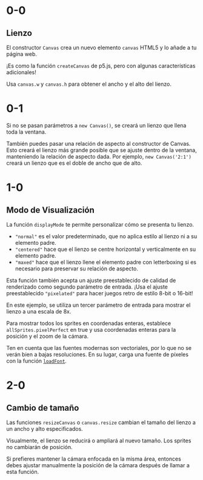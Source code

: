 # 0-0

## Lienzo

El constructor `Canvas` crea un nuevo elemento `canvas` HTML5 y lo añade a tu página web.

¡Es como la función `createCanvas` de p5.js, pero con algunas características adicionales!

Usa `canvas.w` y `canvas.h` para obtener el ancho y el alto del lienzo.

# 0-1

Si no se pasan parámetros a `new Canvas()`, se creará un lienzo que llena toda la ventana.

También puedes pasar una relación de aspecto al constructor de Canvas. Esto creará el lienzo más grande posible que se ajuste dentro de la ventana, manteniendo la relación de aspecto dada. Por ejemplo, `new Canvas('2:1')` creará un lienzo que es el doble de ancho que de alto.

# 1-0

## Modo de Visualización

La función `displayMode` te permite personalizar cómo se presenta tu lienzo.

- `"normal"` es el valor predeterminado, que no aplica estilo al lienzo ni a su elemento padre.
- `"centered"` hace que el lienzo se centre horizontal y verticalmente en su elemento padre.
- `"maxed"` hace que el lienzo llene el elemento padre con letterboxing si es necesario para preservar su relación de aspecto.

Esta función también acepta un ajuste preestablecido de calidad de renderizado como segundo parámetro de entrada. ¡Usa el ajuste preestablecido `"pixelated"` para hacer juegos retro de estilo 8-bit o 16-bit!

En este ejemplo, se utiliza un tercer parámetro de entrada para mostrar el lienzo a una escala de 8x.

Para mostrar todos los sprites en coordenadas enteras, establece `allSprites.pixelPerfect` en true y usa coordenadas enteras para la posición y el zoom de la cámara.

Ten en cuenta que las fuentes modernas son vectoriales, por lo que no se verán bien a bajas resoluciones. En su lugar, carga una fuente de píxeles con la función [`loadFont`](https://q5js.org/learn/#loadFont).

# 2-0

## Cambio de tamaño

Las funciones `resizeCanvas` o `canvas.resize` cambian el tamaño del lienzo a un ancho y alto especificados.

Visualmente, el lienzo se reducirá o ampliará al nuevo tamaño. Los sprites no cambiarán de posición.

Si prefieres mantener la cámara enfocada en la misma área, entonces debes ajustar manualmente la posición de la cámara después de llamar a esta función.
